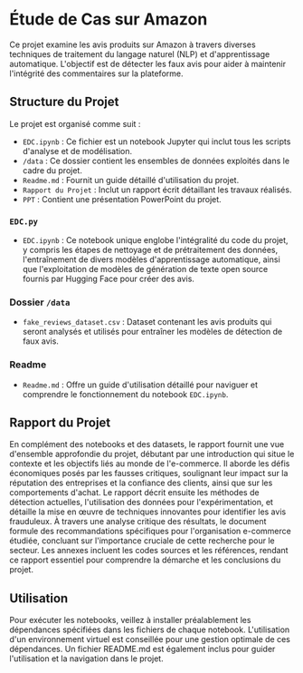 # Étude de Cas sur Amazon

Ce projet examine les avis produits sur Amazon à travers diverses techniques de traitement du langage naturel (NLP) et d'apprentissage automatique. L'objectif est de détecter les faux avis pour aider à maintenir l'intégrité des commentaires sur la plateforme.

## Structure du Projet

Le projet est organisé comme suit :

- `EDC.ipynb` : Ce fichier est un notebook Jupyter qui inclut tous les scripts d'analyse et de modélisation.
- `/data` : Ce dossier contient les ensembles de données exploités dans le cadre du projet.
- `Readme.md` : Fournit un guide détaillé d'utilisation du projet.
- `Rapport du Projet` : Inclut un rapport écrit détaillant les travaux réalisés.
- `PPT` : Contient une présentation PowerPoint du projet.

### `EDC.py`

- `EDC.ipynb` : Ce notebook unique englobe l'intégralité du code du projet, y compris les étapes de nettoyage et de prétraitement des données, l'entraînement de divers modèles d'apprentissage automatique, ainsi que l'exploitation de modèles de génération de texte open source fournis par Hugging Face pour créer des avis.


### Dossier `/data`

- `fake_reviews_dataset.csv` : Dataset contenant les avis produits qui seront analysés et utilisés pour entraîner les modèles de détection de faux avis.

### Readme
- `Readme.md` : Offre un guide d'utilisation détaillé pour naviguer et comprendre le fonctionnement du notebook `EDC.ipynb`.

## Rapport du Projet

En complément des notebooks et des datasets, le rapport fournit une vue d'ensemble approfondie du projet, débutant par une introduction qui situe le contexte et les objectifs liés au monde de l'e-commerce. Il aborde les défis économiques posés par les fausses critiques, soulignant leur impact sur la réputation des entreprises et la confiance des clients, ainsi que sur les comportements d'achat. Le rapport décrit ensuite les méthodes de détection actuelles, l'utilisation des données pour l'expérimentation, et détaille la mise en œuvre de techniques innovantes pour identifier les avis frauduleux. À travers une analyse critique des résultats, le document formule des recommandations spécifiques pour l'organisation e-commerce étudiée, concluant sur l'importance cruciale de cette recherche pour le secteur. Les annexes incluent les codes sources et les références, rendant ce rapport essentiel pour comprendre la démarche et les conclusions du projet.

## Utilisation

Pour exécuter les notebooks, veillez à installer préalablement les dépendances spécifiées dans les fichiers de chaque notebook. L'utilisation d'un environnement virtuel est conseillée pour une gestion optimale de ces dépendances. Un fichier README.md est également inclus pour guider l'utilisation et la navigation dans le projet.

